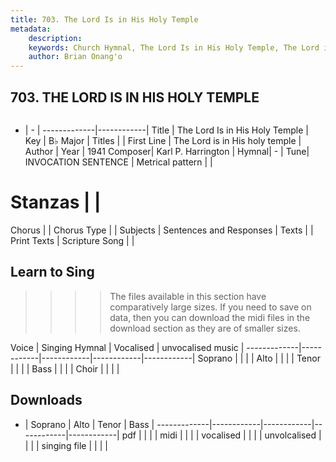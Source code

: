 ```yaml
---
title: 703. The Lord Is in His Holy Temple
metadata:
    description: 
    keywords: Church Hymnal, The Lord Is in His Holy Temple, The Lord is in His holy temple, 
    author: Brian Onang'o
---
```



## 703. THE LORD IS IN HIS HOLY TEMPLE

```txt

```

- |   -  |
-------------|------------|
Title | The Lord Is in His Holy Temple |
Key | B♭ Major |
Titles |  |
First Line | The Lord is in His holy temple |
Author | 
Year | 1941
Composer| Karl P. Harrington |
Hymnal|  - |
Tune| INVOCATION SENTENCE |
Metrical pattern | |
# Stanzas |  |
Chorus |  |
Chorus Type |  |
Subjects | Sentences and Responses |
Texts |  |
Print Texts | 
Scripture Song |  |
  
## Learn to Sing

>>>> The files available in this section have comparatively large sizes. If you need to save on data, then you can download the midi files in the download section as they are of smaller sizes.

Voice |  Singing Hymnal | Vocalised | unvocalised music |
-------------|------------|------------|------------|------------|
Soprano | | | |
Alto | | | |
Tenor | | | |
Bass | | | |
Choir | | | |

## Downloads

- |  Soprano | Alto | Tenor | Bass |
-------------|------------|------------|------------|------------|
pdf | | | |
midi | | | |
vocalised | | | |
unvolcalised | | | |
singing file | | | |
  